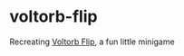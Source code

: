 voltorb-flip
============

Recreating [Voltorb Flip](https://bulbapedia.bulbagarden.net/wiki/Voltorb_Flip), a fun little minigame

